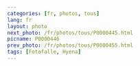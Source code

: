 ```yaml
---
categories: [fr, photos, tous]
lang: fr
layout: photo
next_photo: /fr/photos/tous/P0000445.html
picname: P0000446
prev_photo: /fr/photos/tous/P0000455.html
tags: [Fotofalle, Hyena]
---
```

